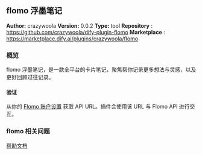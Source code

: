 ## flomo 浮墨笔记

**Author:** crazywoola
**Version:** 0.0.2
**Type:** tool
**Repository** : https://github.com/crazywoola/dify-plugin-flomo
**Marketplace** : https://marketplace.dify.ai/plugins/crazywoola/flomo

### 概览

flomo 浮墨笔记，是一款全平台的卡片笔记，聚焦帮你记录更多想法与灵感，以及更好回顾过往记录。

#### 验证

从你的 [Flomo 账户设置](https://v.flomoapp.com/mine?source=incoming_webhook) 获取 API URL。插件会使用该 URL 与 Flomo API 进行交互。

### flomo 相关问题

[帮助文档](https://help.flomoapp.com/)